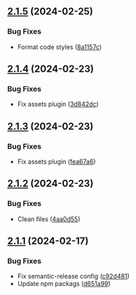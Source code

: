 ## [2.1.5](https://github.com/htmlplus/element/compare/v2.1.4...v2.1.5) (2024-02-25)


### Bug Fixes

* Format code styles ([8a1157c](https://github.com/htmlplus/element/commit/8a1157cc4d4c3b6c984a6f8556f83926b5ae3e64))

## [2.1.4](https://github.com/htmlplus/element/compare/v2.1.3...v2.1.4) (2024-02-23)


### Bug Fixes

* Fix assets plugin ([3d842dc](https://github.com/htmlplus/element/commit/3d842dc1d39e0bc97281bea8cd7713bb42d0cedd))

## [2.1.3](https://github.com/htmlplus/element/compare/v2.1.2...v2.1.3) (2024-02-23)


### Bug Fixes

* Fix assets plugin ([fea67a6](https://github.com/htmlplus/element/commit/fea67a6011c3c3f8f07671426a63a518d2bd2a50))

## [2.1.2](https://github.com/htmlplus/element/compare/v2.1.1...v2.1.2) (2024-02-23)


### Bug Fixes

* Clean files ([4aa0d55](https://github.com/htmlplus/element/commit/4aa0d55b79865f92be1838f77c68378dd7fe5c95))

## [2.1.1](https://github.com/htmlplus/element/compare/v2.1.0...v2.1.1) (2024-02-17)


### Bug Fixes

* Fix semantic-release config ([c92d481](https://github.com/htmlplus/element/commit/c92d481faba457cf31eca31478384ce1177f5a09))
* Update npm packags ([d651a99](https://github.com/htmlplus/element/commit/d651a99d9a179a0d5d5584c6bc8c8c9077bdf95b))
